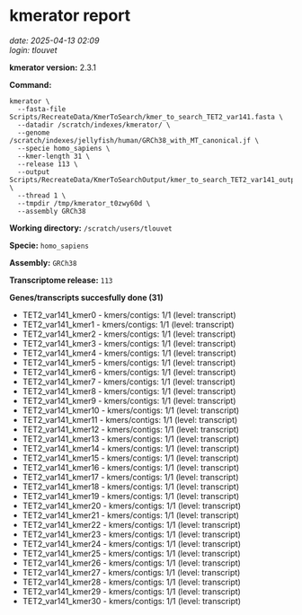 # kmerator report
*date: 2025-04-13 02:09*  
*login: tlouvet*

**kmerator version:** 2.3.1

**Command:**

```
kmerator \
  --fasta-file Scripts/RecreateData/KmerToSearch/kmer_to_search_TET2_var141.fasta \
  --datadir /scratch/indexes/kmerator/ \
  --genome /scratch/indexes/jellyfish/human/GRCh38_with_MT_canonical.jf \
  --specie homo_sapiens \
  --kmer-length 31 \
  --release 113 \
  --output Scripts/RecreateData/KmerToSearchOutput/kmer_to_search_TET2_var141_output \
  --thread 1 \
  --tmpdir /tmp/kmerator_t0zwy60d \
  --assembly GRCh38
```

**Working directory:** `/scratch/users/tlouvet`

**Specie:** `homo_sapiens`

**Assembly:** `GRCh38`

**Transcriptome release:** `113`

**Genes/transcripts succesfully done (31)**

- TET2_var141_kmer0 - kmers/contigs: 1/1 (level: transcript)
- TET2_var141_kmer1 - kmers/contigs: 1/1 (level: transcript)
- TET2_var141_kmer2 - kmers/contigs: 1/1 (level: transcript)
- TET2_var141_kmer3 - kmers/contigs: 1/1 (level: transcript)
- TET2_var141_kmer4 - kmers/contigs: 1/1 (level: transcript)
- TET2_var141_kmer5 - kmers/contigs: 1/1 (level: transcript)
- TET2_var141_kmer6 - kmers/contigs: 1/1 (level: transcript)
- TET2_var141_kmer7 - kmers/contigs: 1/1 (level: transcript)
- TET2_var141_kmer8 - kmers/contigs: 1/1 (level: transcript)
- TET2_var141_kmer9 - kmers/contigs: 1/1 (level: transcript)
- TET2_var141_kmer10 - kmers/contigs: 1/1 (level: transcript)
- TET2_var141_kmer11 - kmers/contigs: 1/1 (level: transcript)
- TET2_var141_kmer12 - kmers/contigs: 1/1 (level: transcript)
- TET2_var141_kmer13 - kmers/contigs: 1/1 (level: transcript)
- TET2_var141_kmer14 - kmers/contigs: 1/1 (level: transcript)
- TET2_var141_kmer15 - kmers/contigs: 1/1 (level: transcript)
- TET2_var141_kmer16 - kmers/contigs: 1/1 (level: transcript)
- TET2_var141_kmer17 - kmers/contigs: 1/1 (level: transcript)
- TET2_var141_kmer18 - kmers/contigs: 1/1 (level: transcript)
- TET2_var141_kmer19 - kmers/contigs: 1/1 (level: transcript)
- TET2_var141_kmer20 - kmers/contigs: 1/1 (level: transcript)
- TET2_var141_kmer21 - kmers/contigs: 1/1 (level: transcript)
- TET2_var141_kmer22 - kmers/contigs: 1/1 (level: transcript)
- TET2_var141_kmer23 - kmers/contigs: 1/1 (level: transcript)
- TET2_var141_kmer24 - kmers/contigs: 1/1 (level: transcript)
- TET2_var141_kmer25 - kmers/contigs: 1/1 (level: transcript)
- TET2_var141_kmer26 - kmers/contigs: 1/1 (level: transcript)
- TET2_var141_kmer27 - kmers/contigs: 1/1 (level: transcript)
- TET2_var141_kmer28 - kmers/contigs: 1/1 (level: transcript)
- TET2_var141_kmer29 - kmers/contigs: 1/1 (level: transcript)
- TET2_var141_kmer30 - kmers/contigs: 1/1 (level: transcript)
